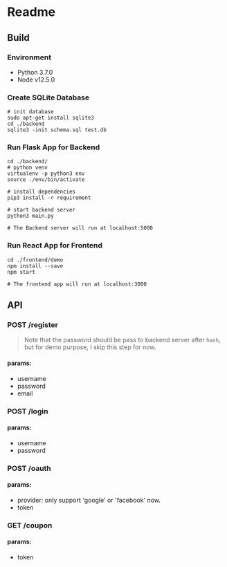 # Readme

## Build

### Environment

- Python 3.7.0
- Node v12.5.0

### Create SQLite Database
```
# init database
sudo apt-get install sqlite3
cd ./backend
sqlite3 -init schema.sql test.db
```

### Run Flask App for Backend
```
cd ./backend/
# python venv
virtualenv -p python3 env
source ./env/bin/activate

# install dependencies
pip3 install -r requirement

# start backend server
python3 main.py

# The Backend server will run at localhost:5000
```

### Run React App for Frontend
```
cd ./frontend/demo
npm install --save
npm start

# The frontend app will run at localhost:3000
```

## API

### POST /register

> Note that the password should be pass to backend server after `hash`, but for demo purpose, I skip this step for now.

#### params: 
- username
- password
- email

### POST /login

#### params:
- username
- password

### POST /oauth

#### params:
- provider: only support 'google' or 'facebook' now.
- token

### GET /coupon

#### params:
- token

